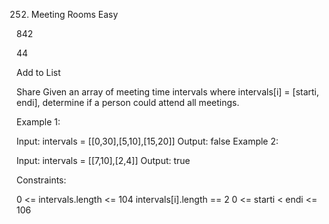 252. Meeting Rooms
     Easy

842

44

Add to List

Share
Given an array of meeting time intervals where intervals[i] = [starti, endi], determine if a person could attend all meetings.

Example 1:

Input: intervals = [[0,30],[5,10],[15,20]]
Output: false
Example 2:

Input: intervals = [[7,10],[2,4]]
Output: true


Constraints:

0 <= intervals.length <= 104
intervals[i].length == 2
0 <= starti < endi <= 106